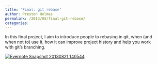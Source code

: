 ```yaml
---
title: 'Final: git rebase'
author: Preston Holmes
permalink: /2013/08/final-git-rebase/
categories:
---
```

In this final project, I aim to introduce people to rebasing in git, when (and when not to) use it, how it can improve project history and help you work with git&#8217;s branching.

[<img class="alignnone size-medium wp-image-4042" alt="Evernote Snapshot 20130821 140544" src="http://teaching.software-carpentry.org/wp-content/uploads/2013/08/Evernote-Snapshot-20130821-140544.jpg" />][1]

 [1]: http://teaching.software-carpentry.org/wp-content/uploads/2013/08/Evernote-Snapshot-20130821-140544.jpg
